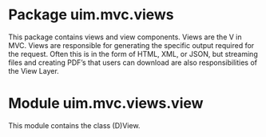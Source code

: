# Package uim.mvc.views

This package contains views and view components. Views are the V in MVC. Views are responsible for generating the specific output required for the request. Often this is in the form of HTML, XML, or JSON, but streaming files and creating PDF’s that users can download are also responsibilities of the View Layer.

# Module uim.mvc.views.view

This module contains the class (D)View.
